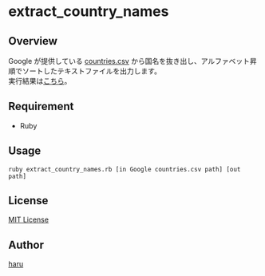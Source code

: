# extract_country_names

## Overview

Google が提供している [countries.csv](https://developers.google.com/public-data/docs/canonical/countries_csv) から国名を抜き出し、アルファベット昇順でソートしたテキストファイルを出力します。  
実行結果は[こちら](https://github.com/haru52/etc/blob/master/country_names.txt)。

## Requirement

- Ruby

## Usage

```console
ruby extract_country_names.rb [in Google countries.csv path] [out path]
```

## License

[MIT License](LICENSE)

## Author

[haru](https://haru52.com/)
